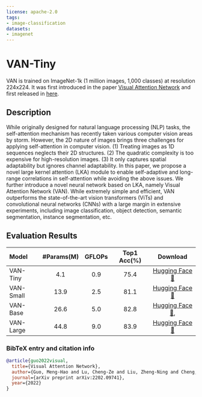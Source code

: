 ```yaml
---
license: apache-2.0
tags:
- image-classification
datasets:
- imagenet
---
```


# VAN-Tiny

VAN is trained on ImageNet-1k (1 million images, 1,000 classes) at resolution 224x224. It was first introduced in the paper [Visual Attention Network](https://arxiv.org/abs/2202.09741) and first released in [here](https://github.com/Visual-Attention-Network). 


## Description

While originally designed for natural language processing (NLP) tasks, the self-attention mechanism has recently taken various computer vision areas by storm. However, the 2D nature of images brings three challenges for applying self-attention in computer vision. (1) Treating images as 1D sequences neglects their 2D structures. (2) The quadratic complexity is too expensive for high-resolution images. (3) It only captures spatial adaptability but ignores channel adaptability. In this paper, we propose a novel large kernel attention (LKA) module to enable self-adaptive and long-range correlations in self-attention while avoiding the above issues. We further introduce a novel neural network based on LKA, namely Visual Attention Network (VAN). While extremely simple and efficient, VAN outperforms the state-of-the-art vision transformers (ViTs) and convolutional neural networks (CNNs) with a large margin in extensive experiments, including image classification, object detection, semantic segmentation, instance segmentation, etc.

## Evaluation Results

| Model     | #Params(M) | GFLOPs | Top1 Acc(%) |                           Download                           |
| :-------- | :--------: | :----: | :---------: | :----------------------------------------------------------: |
| VAN-Tiny  |    4.1     |  0.9   |    75.4     |[Hugging Face 🤗](https://huggingface.co/Visual-Attention-Network/VAN-Tiny) |
| VAN-Small |    13.9    |  2.5   |    81.1     |[Hugging Face 🤗](https://huggingface.co/Visual-Attention-Network/VAN-Small) |
| VAN-Base  |    26.6    |  5.0   |    82.8     |[Hugging Face 🤗](https://huggingface.co/Visual-Attention-Network/VAN-Base), |
| VAN-Large |    44.8    |  9.0   |    83.9     |[Hugging Face 🤗](https://huggingface.co/Visual-Attention-Network/VAN-Large) |


### BibTeX entry and citation info
```bibtex
@article{guo2022visual,
  title={Visual Attention Network},
  author={Guo, Meng-Hao and Lu, Cheng-Ze and Liu, Zheng-Ning and Cheng, Ming-Ming and Hu, Shi-Min},
  journal={arXiv preprint arXiv:2202.09741},
  year={2022}
}
```